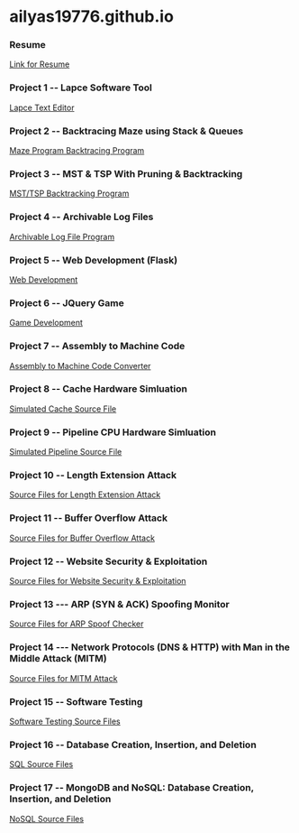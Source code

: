 # ailyas19776.github.io

### Resume
<a href="https://github.com/ailyas19776/ailyas.github.io/assets/97473935/abe4bc23-dcc5-4bd7-98fc-67bb2dbf69d4"> Link for Resume </a>

### Project 1 -- Lapce Software Tool
[Lapce Text Editor](https://github.com/lapce/lapce.git)

### Project 2 -- Backtracing Maze using Stack & Queues
[Maze Program Backtracing Program](https://github.com/ailyas19776/Backtrack_Maze_Tool)

### Project 3 -- MST & TSP With Pruning & Backtracking
[MST/TSP Backtracking Program](https://github.com/ailyas19776/MST_TSP_BACKTRACKING)

### Project 4 -- Archivable Log Files
[Archivable Log File Program](https://github.com/ailyas19776/Archivable-Log-Files/)

### Project 5 -- Web Development (Flask)
[Web Development](https://drive.google.com/drive/folders/1aBNsWmCC31hYFjmJfkLUb1yOrK1stzd4?usp=sharing) <!--https://github.com/ailyas19776/bucket-->

### Project 6 -- JQuery Game
[Game Development](https://github.com/ailyas19776/JQuery_Game)

### Project 7 -- Assembly to Machine Code
[Assembly to Machine Code Converter](https://drive.google.com/drive/folders/1BZ2kKHM-j3ahywWaNtnk23QSaf9KYHYF?usp=sharing)

### Project 8 -- Cache Hardware Simluation
[Simulated Cache Source File](https://drive.google.com/drive/folders/1bIJ-g3KYgcbN5O8K_Y4kLUR_0jH2lnxN?usp=sharing)

### Project 9 -- Pipeline CPU Hardware Simluation
[Simulated Pipeline Source File](https://drive.google.com/drive/folders/1bIJ-g3KYgcbN5O8K_Y4kLUR_0jH2lnxN?usp=sharing)


### Project 10 -- Length Extension Attack 
[Source Files for Length Extension Attack](https://drive.google.com/drive/folders/1C5yte7S9jeEmaQT6XVErcgWpSwukQdXX?usp=sharing)

### Project 11 -- Buffer Overflow Attack 
[Source Files for Buffer Overflow Attack](https://drive.google.com/drive/folders/1hygs05kE39-tGrmePeRr5qyZtlhrUXps?usp=sharing)

### Project 12 -- Website Security & Exploitation
[Source Files for Website Security & Exploitation](https://drive.google.com/drive/folders/10PAXsTnYLIwnQMhOWAWX9xg8xVX0EcoO?usp=sharing)

### Project 13 --- ARP (SYN & ACK) Spoofing Monitor
[Source Files for ARP Spoof Checker](https://drive.google.com/drive/folders/1aTLd0zUfOQkh7_Qkh_6Ftl86g6qVETjr?usp=sharing)

### Project 14 --- Network Protocols (DNS & HTTP) with Man in the Middle Attack (MITM)
[Source Files for MITM Attack](https://drive.google.com/drive/folders/1E3hMGuQcfCY63tHFd0Sh5u0ZqaeXWu8x?usp=sharing)

### Project 15 -- Software Testing
[Software Testing Source Files](https://drive.google.com/drive/folders/1RTmY9p1YuE2KWwj0eUwTeWRPcX232XcT?usp=sharing)

### Project 16 -- Database Creation, Insertion, and Deletion
[SQL Source Files](https://drive.google.com/drive/folders/1-K0K_8w5fuUIxBFiI2lCLzqe-EktKzCw?usp=share_link)
<!-- [SQL Source Files](https://github.com/ailyas19776/SQL-Database/) -->

### Project 17 -- MongoDB and NoSQL: Database Creation, Insertion, and Deletion
[NoSQL Source Files](https://drive.google.com/drive/folders/1Zpx-hOSltIYM4CtnM9t0aafSZSa8d9mt?usp=sharing)


